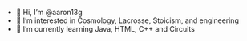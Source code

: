 - 👋 Hi, I’m @aaron13g
- 👀 I’m interested in Cosmology, Lacrosse, Stoicism, and engineering
- 🌱 I’m currently learning Java, HTML, C++ and Circuits

<!---
aaron13g/aaron13g is a ✨ special ✨ repository because its `README.md` (this file) appears on your GitHub profile.
You can click the Preview link to take a look at your changes.
--->
